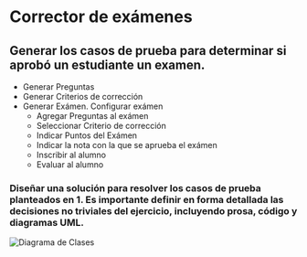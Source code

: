 # Corrector de exámenes

## Generar los casos de prueba para determinar si aprobó un estudiante un examen.
* Generar Preguntas
* Generar Criterios de corrección
* Generar Exámen. Configurar exámen
    * Agregar Preguntas al exámen
    * Seleccionar Criterio de corrección
    * Indicar Puntos del Exámen
    * Indicar la nota con la que se aprueba el exámen
    * Inscribir al alumno
    * Evaluar al alumno
    

    
### Diseñar una solución para resolver los casos de prueba planteados en 1. Es importante definir en forma detallada las decisiones no triviales del ejercicio, incluyendo prosa, código y diagramas UML.
![Diagrama de Clases](http://www.plantuml.com/plantuml/svg/lPB1Qi9048Rl-nI39nLIwBKKKTH3ByLN63TZkhAP2RkJ8XJVlPkQJQkcFVOct_upyt-IPLGCsjRUM8ynmYvGrR8YV1Y05rROKPHjRCYwWxDYpdrkUyAQE8UQD29nG_w2UygYk6g2xD4wwU0wEANWP2qXaEtWWFgHrpHosJ6T9VGkheH8UZyuXPOp7PAhAb258JjCMyRyUzOVg4YlRYIXTISqqgsJWsVleYx0zg_HG7yB6-yiXZpsLHUG7PRk1f9tjUFRgEoLcBwX7MJEnjYhIa2db2t7Ea8gELBbd3S87vEzR2W_nh-N_OlUvS-7ebXCvfFXY_k97oSZzSoOpRmengA_-niM9V1qq2TeC22eb08L4CEREqg4wk7UVKbSjhN_1000)
